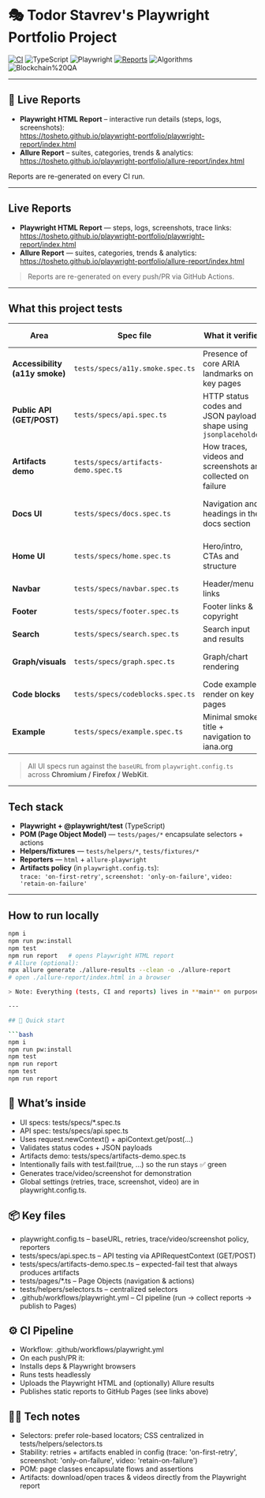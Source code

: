 # 🎭 Todor Stavrev's Playwright Portfolio Project

[![CI](https://github.com/tosheto/playwright-portfolio/actions/workflows/playwright.yml/badge.svg)](https://github.com/tosheto/playwright-portfolio/actions/workflows/playwright.yml)
![TypeScript](https://img.shields.io/badge/TypeScript-5.x-blue)
![Playwright](https://img.shields.io/badge/Playwright-1.46+-green)
[![Reports](https://img.shields.io/badge/📊%20Test%20Reports-Live%20on%20GitHub%20Pages-brightgreen)](https://tosheto.github.io/playwright-portfolio/)
![Algorithms](https://img.shields.io/badge/Algorithms-Ready-informational)
![Blockchain%20QA](https://img.shields.io/badge/Blockchain%20QA-Portfolio-blueviolet)

---

## 🔗 Live Reports

- **Playwright HTML Report** – interactive run details (steps, logs, screenshots):  
  https://tosheto.github.io/playwright-portfolio/playwright-report/index.html
- **Allure Report** – suites, categories, trends & analytics:  
  https://tosheto.github.io/playwright-portfolio/allure-report/index.html

Reports are re-generated on every CI run.

---

## Live Reports

- **Playwright HTML Report** — steps, logs, screenshots, trace links:  
  https://tosheto.github.io/playwright-portfolio/playwright-report/index.html
- **Allure Report** — suites, categories, trends & analytics:  
  https://tosheto.github.io/playwright-portfolio/allure-report/index.html

> Reports are re-generated on every push/PR via GitHub Actions.

---

## What this project tests

| Area | Spec file | What it verifies | Key assertions / notes |
|---|---|---|---|
| **Accessibility (a11y smoke)** | `tests/specs/a11y.smoke.spec.ts` | Presence of core ARIA landmarks on key pages | `banner`, `navigation`, `main`, `footer` on home/docs |
| **Public API (GET/POST)** | `tests/specs/api.spec.ts` | HTTP status codes and JSON payload shape using `jsonplaceholder` | `GET /posts/1` ⇒ 200 + expected fields; `POST /posts` ⇒ 201 + `id` |
| **Artifacts demo** | `tests/specs/artifacts-demo.spec.ts` | How traces, videos and screenshots are collected on failure | Intentionally triggers artifacts for demo purposes |
| **Docs UI** | `tests/specs/docs.spec.ts` | Navigation and headings in the docs section | Page titles, visible sections, basic smoke checks |
| **Home UI** | `tests/specs/home.spec.ts` | Hero/intro, CTAs and structure | `toHaveTitle`, visible elements, navigation |
| **Navbar** | `tests/specs/navbar.spec.ts` | Header/menu links | Visibility + navigation |
| **Footer** | `tests/specs/footer.spec.ts` | Footer links & copyright | Structure + working links |
| **Search** | `tests/specs/search.spec.ts` | Search input and results | Typing queries, results shown |
| **Graph/visuals** | `tests/specs/graph.spec.ts` | Graph/chart rendering | Expected nodes/elements are visible |
| **Code blocks** | `tests/specs/codeblocks.spec.ts` | Code examples render on key pages | At least one code block per page |
| **Example** | `tests/specs/example.spec.ts` | Minimal smoke: title + navigation to iana.org | Basic selector usage with Playwright |

> All UI specs run against the `baseURL` from `playwright.config.ts` across **Chromium / Firefox / WebKit**.

---

## Tech stack

- **Playwright + @playwright/test** (TypeScript)
- **POM (Page Object Model)** — `tests/pages/*` encapsulate selectors + actions
- **Helpers/fixtures** — `tests/helpers/*`, `tests/fixtures/*`
- **Reporters** — `html` + `allure-playwright`
- **Artifacts policy** (in `playwright.config.ts`):  
  `trace: 'on-first-retry'`, `screenshot: 'only-on-failure'`, `video: 'retain-on-failure'`

---

## How to run locally

```bash
npm i
npm run pw:install
npm test
npm run report   # opens Playwright HTML report
# Allure (optional):
npx allure generate ./allure-results --clean -o ./allure-report
# open ./allure-report/index.html in a browser

> Note: Everything (tests, CI and reports) lives in **main** on purpose — simpler to clone, run and review for a portfolio project.

---

## 🚀 Quick start

```bash
npm i
npm run pw:install
npm test
npm run report
npm test 
npm run report 
```
## 🧪 What’s inside
  - UI specs: tests/specs/*.spec.ts
  - API spec: tests/specs/api.spec.ts
  - Uses request.newContext() + apiContext.get/post(...)
  - Validates status codes + JSON payloads
  - Artifacts demo: tests/specs/artifacts-demo.spec.ts
  - Intentionally fails with test.fail(true, ...) so the run stays ✅ green
  - Generates trace/video/screenshot for demonstration
  - Global settings (retries, trace, screenshot, video) are in playwright.config.ts.

## 📦 Key files

  - playwright.config.ts – baseURL, retries, trace/video/screenshot policy, reporters
  - tests/specs/api.spec.ts – API testing via APIRequestContext (GET/POST)
  - tests/specs/artifacts-demo.spec.ts – expected-fail test that always produces artifacts
  - tests/pages/*.ts – Page Objects (navigation & actions)
  - tests/helpers/selectors.ts – centralized selectors
  - .github/workflows/playwright.yml – CI pipeline (run → collect reports → publish to Pages)

## ⚙️ CI Pipeline

  -  Workflow: .github/workflows/playwright.yml
  - On each push/PR it:
  - Installs deps & Playwright browsers
  - Runs tests headlessly
  - Uploads the Playwright HTML and (optionally) Allure results
  - Publishes static reports to GitHub Pages (see links above)

## 🧑‍💻 Tech notes

  - Selectors: prefer role-based locators; CSS centralized in tests/helpers/selectors.ts
  - Stability: retries + artifacts enabled in config (trace: 'on-first-retry', screenshot: 'only-on-failure', video: 'retain-on-failure')
  - POM: page classes encapsulate flows and assertions
  - Artifacts: download/open traces & videos directly from the Playwright report
